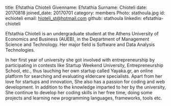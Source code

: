 title: Efstathia Chioteli
Givenname: Efstathia
Surname: Chioteli
date: 20170818
joined_date: 20170701
category: members
Photo: stathoula.jpg
id: echioteli
email: hioteli_st@hotmail.com
github: stathoula
linkedin: efstathia-chioteli
<p>
 Efstathia Chioteli is an undergraduate student at the Athens University of Economics and Business (AUEB), in the Department of Management Science and Technology. Her major field is Software and Data Analysis Technologies.
</p>
<p>In her first year of university she got involved with entrepreneurship by participating in contests like Startup Weekend University, Entrepreneurship School, etc., thus lauching her own startup called Yayaka.gr, an online platform for searching and evaluating eldercare specialists.
Apart from her love for startups and innovation, She also has a passion for coding and web development. In addition to the knowledge imparted to her by the university, She continue to develop her coding skills in her free time, doing some projects and learning new programming languages, frameworks, tools etc.
</p>

